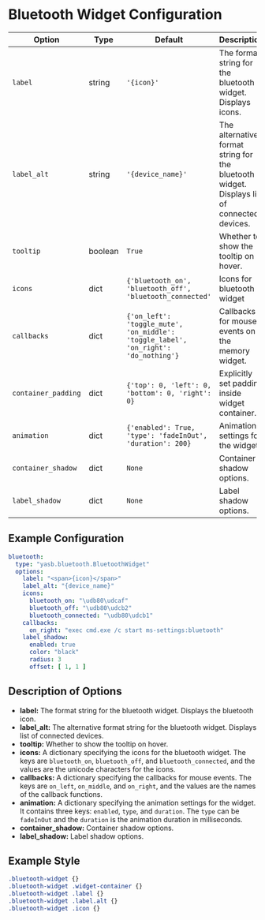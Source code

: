 # Bluetooth Widget Configuration

| Option            | Type    | Default                                                                 | Description                                                                 |
|-------------------|---------|-------------------------------------------------------------------------|-----------------------------------------------------------------------------|
| `label`           | string  | `'{icon}'`                        | The format string for the bluetooth widget. Displays icons. |
| `label_alt`       | string  | `'{device_name}'`        | The alternative format string for the bluetooth widget. Displays list of connected devices. |
| `tooltip`  | boolean  | `True`        | Whether to show the tooltip on hover. |
| `icons`       | dict    | `{'bluetooth_on', 'bluetooth_off', 'bluetooth_connected'` | Icons for bluetooth widget |
| `callbacks`       | dict    | `{'on_left': 'toggle_mute', 'on_middle': 'toggle_label', 'on_right': 'do_nothing'}` | Callbacks for mouse events on the memory widget. |
| `container_padding`  | dict | `{'top': 0, 'left': 0, 'bottom': 0, 'right': 0}`      | Explicitly set padding inside widget container. |
| `animation`         | dict    | `{'enabled': True, 'type': 'fadeInOut', 'duration': 200}`               | Animation settings for the widget.                                          |
| `container_shadow`   | dict   | `None`                  | Container shadow options.                       |
| `label_shadow`         | dict   | `None`                  | Label shadow options.                 |

## Example Configuration

```yaml
bluetooth:
  type: "yasb.bluetooth.BluetoothWidget"
  options:
    label: "<span>{icon}</span>"
    label_alt: "{device_name}"
    icons: 
      bluetooth_on: "\udb80\udcaf"
      bluetooth_off: "\udb80\udcb2"
      bluetooth_connected: "\udb80\udcb1"
    callbacks:
      on_right: "exec cmd.exe /c start ms-settings:bluetooth"
    label_shadow:
      enabled: true
      color: "black"
      radius: 3
      offset: [ 1, 1 ]
```

## Description of Options

- **label:** The format string for the bluetooth widget. Displays the bluetooth icon.
- **label_alt:** The alternative format string for the bluetooth widget. Displays list of connected devices.
- **tooltip:** Whether to show the tooltip on hover.
- **icons:** A dictionary specifying the icons for the bluetooth widget. The keys are `bluetooth_on`, `bluetooth_off`, and `bluetooth_connected`, and the values are the unicode characters for the icons.
- **callbacks:** A dictionary specifying the callbacks for mouse events. The keys are `on_left`, `on_middle`, and `on_right`, and the values are the names of the callback functions.
- **animation:** A dictionary specifying the animation settings for the widget. It contains three keys: `enabled`, `type`, and `duration`. The `type` can be `fadeInOut` and the `duration` is the animation duration in milliseconds.
- **container_shadow:** Container shadow options.
- **label_shadow:** Label shadow options.

## Example Style
```css
.bluetooth-widget {}
.bluetooth-widget .widget-container {}
.bluetooth-widget .label {}
.bluetooth-widget .label.alt {}
.bluetooth-widget .icon {}
```